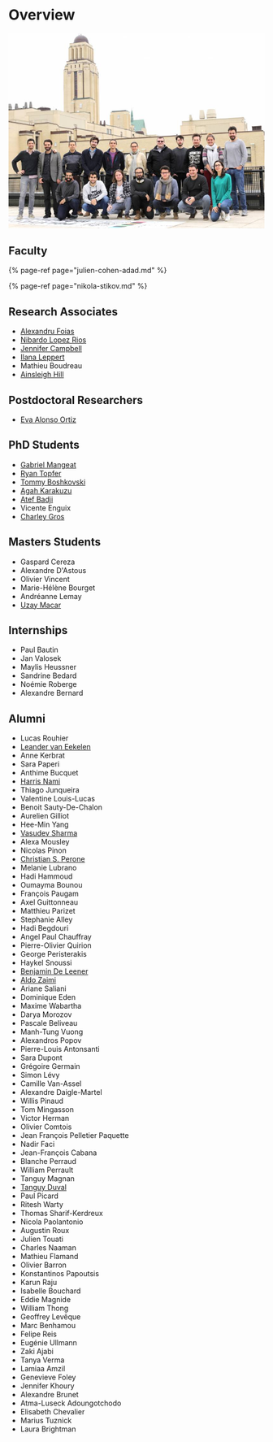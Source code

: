 # Overview

![](../.gitbook/assets/neuropoly_lab.jpeg)

## Faculty

{% page-ref page="julien-cohen-adad.md" %}

{% page-ref page="nikola-stikov.md" %}

## Research Associates

* [Alexandru Foias](https://ca.linkedin.com/in/alexandrufoias)
* [Nibardo Lopez Rios](nibardo-lopez-rios.md)
* [Jennifer Campbell](http://www.bic.mni.mcgill.ca/~jcampbel/)
* [Ilana Leppert](http://www.bic.mni.mcgill.ca/PeopleStaff/LeppertIlana)
* Mathieu Boudreau
* [Ainsleigh Hill](https://www.linkedin.com/in/ainsleigh-hill-836296124/)

## Postdoctoral Researchers

* [Eva Alonso Ortiz](https://www.evaalonsoortiz.com/)

## PhD Students

* [Gabriel Mangeat](gabriel-mangeat.md)
* [Ryan Topfer](ryan-topfer.md)
* [Tommy Boshkovski](tommy-boshkovski.md)
* [Agah Karakuzu](agah-karakuzu.md)
* [Atef Badji](https://ca.linkedin.com/in/badjiatef)
* Vicente Enguix
* [Charley Gros](charley-gros.md)

## Masters Students

* Gaspard Cereza
* Alexandre D'Astous
* Olivier Vincent
* Marie-Hélène Bourget
* Andréanne Lemay
* [Uzay Macar](https://uzaymacar.github.io/)

## Internships

* Paul Bautin
* Jan Valosek
* Maylis Heussner
* Sandrine Bedard
* Noémie Roberge
* Alexandre Bernard

## Alumni

* Lucas Rouhier
* [Leander van Eekelen](https://www.linkedin.com/in/leander-van-eekelen/)
* Anne Kerbrat
* Sara Paperi
* Anthime Bucquet
* [Harris Nami](harris-nami.md)
* Thiago Junqueira
* Valentine Louis-Lucas
* Benoit Sauty-De-Chalon
* Aurelien Gilliot
* Hee-Min Yang
* [Vasudev Sharma](https://in.linkedin.com/in/vs74)
* Alexa Mousley
* Nicolas Pinon
* [Christian S. Perone](christian-s.-perone.md)
* Melanie Lubrano
* Hadi Hammoud
* Oumayma Bounou
* François Paugam
* Axel Guittonneau
* Matthieu Parizet
* Stephanie Alley
* Hadi Begdouri
* Angel Paul Chauffray
* Pierre-Olivier Quirion
* George Peristerakis
* Haykel Snoussi
* [Benjamin De Leener](benjamin-de-leener.md)
* [Aldo Zaimi](aldo-zaimi.md)
* Ariane Saliani
* Dominique Eden
* Maxime Wabartha
* Darya Morozov
* Pascale Beliveau
* Manh-Tung Vuong
* Alexandros Popov
* Pierre-Louis Antonsanti
* Sara Dupont
* Grégoire Germain
* Simon Lévy
* Camille Van-Assel
* Alexandre Daigle-Martel
* Willis Pinaud
* Tom Mingasson
* Victor Herman
* Olivier Comtois
* Jean François Pelletier Paquette
* Nadir Faci
* Jean-François Cabana
* Blanche Perraud
* William Perrault
* Tanguy Magnan
* [Tanguy Duval](tanguy-duval.md)
* Paul Picard
* Ritesh Warty
* Thomas Sharif-Kerdreux
* Nicola Paolantonio
* Augustin Roux
* Julien Touati
* Charles Naaman
* Mathieu Flamand
* Olivier Barron
* Konstantinos Papoutsis
* Karun Raju
* Isabelle Bouchard
* Eddie Magnide
* William Thong
* Geoffrey Levêque
* Marc Benhamou
* Felipe Reis
* Eugénie Ullmann
* Zaki Ajabi
* Tanya Verma
* Lamiaa Amzil
* Genevieve Foley
* Jennifer Khoury
* Alexandre Brunet
* Atma-Luseck Adoungotchodo
* Elisabeth Chevalier
* Marius Tuznick
* Laura Brightman

